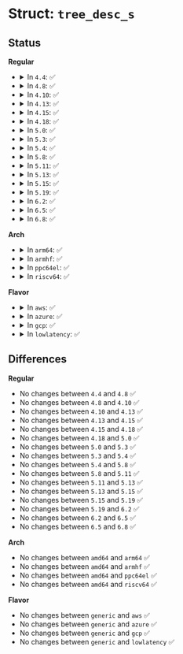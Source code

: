 # Struct: <code>tree_desc_s</code>

## Status
<b>Regular</b>
<ul>
<li>
<details>
<summary>In <code>4.4</code>: ✅</summary>

```c
struct tree_desc_s {
    ct_data *dyn_tree;
    int max_code;
    static_tree_desc *stat_desc;
};
```
</details>
</li>
<li>
<details>
<summary>In <code>4.8</code>: ✅</summary>

```c
struct tree_desc_s {
    ct_data *dyn_tree;
    int max_code;
    static_tree_desc *stat_desc;
};
```
</details>
</li>
<li>
<details>
<summary>In <code>4.10</code>: ✅</summary>

```c
struct tree_desc_s {
    ct_data *dyn_tree;
    int max_code;
    static_tree_desc *stat_desc;
};
```
</details>
</li>
<li>
<details>
<summary>In <code>4.13</code>: ✅</summary>

```c
struct tree_desc_s {
    ct_data *dyn_tree;
    int max_code;
    static_tree_desc *stat_desc;
};
```
</details>
</li>
<li>
<details>
<summary>In <code>4.15</code>: ✅</summary>

```c
struct tree_desc_s {
    ct_data *dyn_tree;
    int max_code;
    static_tree_desc *stat_desc;
};
```
</details>
</li>
<li>
<details>
<summary>In <code>4.18</code>: ✅</summary>

```c
struct tree_desc_s {
    ct_data *dyn_tree;
    int max_code;
    static_tree_desc *stat_desc;
};
```
</details>
</li>
<li>
<details>
<summary>In <code>5.0</code>: ✅</summary>

```c
struct tree_desc_s {
    ct_data *dyn_tree;
    int max_code;
    static_tree_desc *stat_desc;
};
```
</details>
</li>
<li>
<details>
<summary>In <code>5.3</code>: ✅</summary>

```c
struct tree_desc_s {
    ct_data *dyn_tree;
    int max_code;
    static_tree_desc *stat_desc;
};
```
</details>
</li>
<li>
<details>
<summary>In <code>5.4</code>: ✅</summary>

```c
struct tree_desc_s {
    ct_data *dyn_tree;
    int max_code;
    static_tree_desc *stat_desc;
};
```
</details>
</li>
<li>
<details>
<summary>In <code>5.8</code>: ✅</summary>

```c
struct tree_desc_s {
    ct_data *dyn_tree;
    int max_code;
    static_tree_desc *stat_desc;
};
```
</details>
</li>
<li>
<details>
<summary>In <code>5.11</code>: ✅</summary>

```c
struct tree_desc_s {
    ct_data *dyn_tree;
    int max_code;
    static_tree_desc *stat_desc;
};
```
</details>
</li>
<li>
<details>
<summary>In <code>5.13</code>: ✅</summary>

```c
struct tree_desc_s {
    ct_data *dyn_tree;
    int max_code;
    static_tree_desc *stat_desc;
};
```
</details>
</li>
<li>
<details>
<summary>In <code>5.15</code>: ✅</summary>

```c
struct tree_desc_s {
    ct_data *dyn_tree;
    int max_code;
    static_tree_desc *stat_desc;
};
```
</details>
</li>
<li>
<details>
<summary>In <code>5.19</code>: ✅</summary>

```c
struct tree_desc_s {
    ct_data *dyn_tree;
    int max_code;
    static_tree_desc *stat_desc;
};
```
</details>
</li>
<li>
<details>
<summary>In <code>6.2</code>: ✅</summary>

```c
struct tree_desc_s {
    ct_data *dyn_tree;
    int max_code;
    static_tree_desc *stat_desc;
};
```
</details>
</li>
<li>
<details>
<summary>In <code>6.5</code>: ✅</summary>

```c
struct tree_desc_s {
    ct_data *dyn_tree;
    int max_code;
    static_tree_desc *stat_desc;
};
```
</details>
</li>
<li>
<details>
<summary>In <code>6.8</code>: ✅</summary>

```c
struct tree_desc_s {
    ct_data *dyn_tree;
    int max_code;
    static_tree_desc *stat_desc;
};
```
</details>
</li>
</ul>
<b>Arch</b>
<ul>
<li>
<details>
<summary>In <code>arm64</code>: ✅</summary>

```c
struct tree_desc_s {
    ct_data *dyn_tree;
    int max_code;
    static_tree_desc *stat_desc;
};
```
</details>
</li>
<li>
<details>
<summary>In <code>armhf</code>: ✅</summary>

```c
struct tree_desc_s {
    ct_data *dyn_tree;
    int max_code;
    static_tree_desc *stat_desc;
};
```
</details>
</li>
<li>
<details>
<summary>In <code>ppc64el</code>: ✅</summary>

```c
struct tree_desc_s {
    ct_data *dyn_tree;
    int max_code;
    static_tree_desc *stat_desc;
};
```
</details>
</li>
<li>
<details>
<summary>In <code>riscv64</code>: ✅</summary>

```c
struct tree_desc_s {
    ct_data *dyn_tree;
    int max_code;
    static_tree_desc *stat_desc;
};
```
</details>
</li>
</ul>
<b>Flavor</b>
<ul>
<li>
<details>
<summary>In <code>aws</code>: ✅</summary>

```c
struct tree_desc_s {
    ct_data *dyn_tree;
    int max_code;
    static_tree_desc *stat_desc;
};
```
</details>
</li>
<li>
<details>
<summary>In <code>azure</code>: ✅</summary>

```c
struct tree_desc_s {
    ct_data *dyn_tree;
    int max_code;
    static_tree_desc *stat_desc;
};
```
</details>
</li>
<li>
<details>
<summary>In <code>gcp</code>: ✅</summary>

```c
struct tree_desc_s {
    ct_data *dyn_tree;
    int max_code;
    static_tree_desc *stat_desc;
};
```
</details>
</li>
<li>
<details>
<summary>In <code>lowlatency</code>: ✅</summary>

```c
struct tree_desc_s {
    ct_data *dyn_tree;
    int max_code;
    static_tree_desc *stat_desc;
};
```
</details>
</li>
</ul>

## Differences
<b>Regular</b>
<ul>
<li>
No changes between <code>4.4</code> and <code>4.8</code> ✅
</li>
<li>
No changes between <code>4.8</code> and <code>4.10</code> ✅
</li>
<li>
No changes between <code>4.10</code> and <code>4.13</code> ✅
</li>
<li>
No changes between <code>4.13</code> and <code>4.15</code> ✅
</li>
<li>
No changes between <code>4.15</code> and <code>4.18</code> ✅
</li>
<li>
No changes between <code>4.18</code> and <code>5.0</code> ✅
</li>
<li>
No changes between <code>5.0</code> and <code>5.3</code> ✅
</li>
<li>
No changes between <code>5.3</code> and <code>5.4</code> ✅
</li>
<li>
No changes between <code>5.4</code> and <code>5.8</code> ✅
</li>
<li>
No changes between <code>5.8</code> and <code>5.11</code> ✅
</li>
<li>
No changes between <code>5.11</code> and <code>5.13</code> ✅
</li>
<li>
No changes between <code>5.13</code> and <code>5.15</code> ✅
</li>
<li>
No changes between <code>5.15</code> and <code>5.19</code> ✅
</li>
<li>
No changes between <code>5.19</code> and <code>6.2</code> ✅
</li>
<li>
No changes between <code>6.2</code> and <code>6.5</code> ✅
</li>
<li>
No changes between <code>6.5</code> and <code>6.8</code> ✅
</li>
</ul>
<b>Arch</b>
<ul>
<li>
No changes between <code>amd64</code> and <code>arm64</code> ✅
</li>
<li>
No changes between <code>amd64</code> and <code>armhf</code> ✅
</li>
<li>
No changes between <code>amd64</code> and <code>ppc64el</code> ✅
</li>
<li>
No changes between <code>amd64</code> and <code>riscv64</code> ✅
</li>
</ul>
<b>Flavor</b>
<ul>
<li>
No changes between <code>generic</code> and <code>aws</code> ✅
</li>
<li>
No changes between <code>generic</code> and <code>azure</code> ✅
</li>
<li>
No changes between <code>generic</code> and <code>gcp</code> ✅
</li>
<li>
No changes between <code>generic</code> and <code>lowlatency</code> ✅
</li>
</ul>
